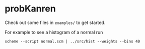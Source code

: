 # probKanren

Check out some files in `examples/` to get started.

For example to see a histogram of a normal run

```
scheme --script normal.scm | ../src/hist --weights --bins 40
```
